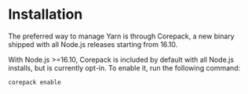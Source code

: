 # Installation

The preferred way to manage Yarn is through Corepack, a new binary shipped with all Node.js releases starting from 16.10.

With Node.js >=16.10, Corepack is included by default with all Node.js installs, but is currently opt-in. To enable it, run the following command:

```sh
corepack enable
```